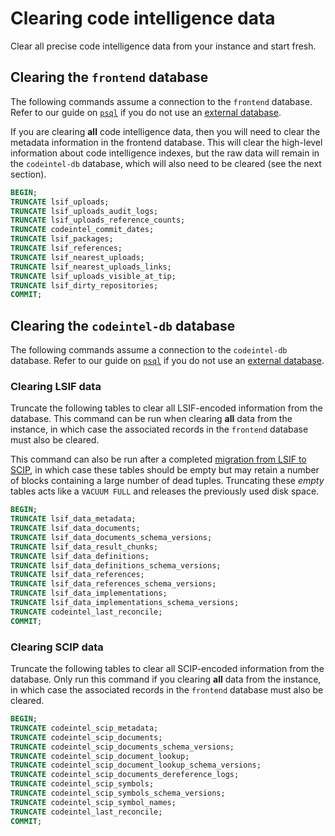 # Clearing code intelligence data

Clear all precise code intelligence data from your instance and start fresh.

## Clearing the `frontend` database

The following commands assume a connection to the `frontend` database. Refer to our guide on [`psql`](/admin/how-to/run-psql) if you do not use an [external database](/admin/external_services).

If you are clearing **all** code intelligence data, then you will need to clear the metadata information in the frontend database. This will clear the high-level information about code intelligence indexes, but the raw data will remain in the `codeintel-db` database, which will also need to be cleared (see the next section).

```sql
BEGIN;
TRUNCATE lsif_uploads;
TRUNCATE lsif_uploads_audit_logs;
TRUNCATE lsif_uploads_reference_counts;
TRUNCATE codeintel_commit_dates;
TRUNCATE lsif_packages;
TRUNCATE lsif_references;
TRUNCATE lsif_nearest_uploads;
TRUNCATE lsif_nearest_uploads_links;
TRUNCATE lsif_uploads_visible_at_tip;
TRUNCATE lsif_dirty_repositories;
COMMIT;
```

## Clearing the `codeintel-db` database

The following commands assume a connection to the `codeintel-db` database. Refer to our guide on [`psql`](/admin/how-to/run-psql) if you do not use an [external database](/admin/external_services).

### Clearing LSIF data

Truncate the following tables to clear all LSIF-encoded information from the database. This command can be run when clearing **all** data from the instance, in which case the associated records in the `frontend` database must also be cleared.

This command can also be run after a completed [migration from LSIF to SCIP](/admin/how-to/lsif_scip_migration), in which case these tables should be empty but may retain a number of blocks containing a large number of dead tuples. Truncating these _empty_ tables acts like a `VACUUM FULL` and releases the previously used disk space.

```sql
BEGIN;
TRUNCATE lsif_data_metadata;
TRUNCATE lsif_data_documents;
TRUNCATE lsif_data_documents_schema_versions;
TRUNCATE lsif_data_result_chunks;
TRUNCATE lsif_data_definitions;
TRUNCATE lsif_data_definitions_schema_versions;
TRUNCATE lsif_data_references;
TRUNCATE lsif_data_references_schema_versions;
TRUNCATE lsif_data_implementations;
TRUNCATE lsif_data_implementations_schema_versions;
TRUNCATE codeintel_last_reconcile;
COMMIT;
```

### Clearing SCIP data

Truncate the following tables to clear all SCIP-encoded information from the database. Only run this command if you clearing **all** data from the instance, in which case the associated records in the `frontend` database must also be cleared.

```sql
BEGIN;
TRUNCATE codeintel_scip_metadata;
TRUNCATE codeintel_scip_documents;
TRUNCATE codeintel_scip_documents_schema_versions;
TRUNCATE codeintel_scip_document_lookup;
TRUNCATE codeintel_scip_document_lookup_schema_versions;
TRUNCATE codeintel_scip_documents_dereference_logs;
TRUNCATE codeintel_scip_symbols;
TRUNCATE codeintel_scip_symbols_schema_versions;
TRUNCATE codeintel_scip_symbol_names;
TRUNCATE codeintel_last_reconcile;
COMMIT;
```
